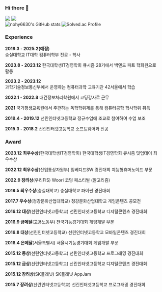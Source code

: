 ### Hi there 👋  
<a href="https://velog.io/@nohy6630"><img src="https://img.shields.io/badge/Velog-3DDC84?style=flat-square&logo=Velog&logoColor=white"/></a>
<a href="https://climbing-gecko-79f.notion.site/1e46c615e1dc4a02a0d2fb39610570ce"><img src="https://img.shields.io/badge/Notion-000000?style=flat-square&logo=Notion&logoColor=white"/></a><br/>
![nohy6630's GitHub stats](https://github-readme-stats.vercel.app/api?username=nohy6630)
![Solved.ac Profile](http://mazassumnida.wtf/api/generate_badge?boj=youngjin_noh)
### Experience
__2019.3 - 2025.2(예정)__  
숭실대학교 IT대학 컴퓨터학부 전공 - 학사

__2023.8 - 2023.12__
한국대학생IT경영학회 큐시즘 28기에서 백엔드 파트 학회원으로 활동

__2023.2 - 2023.12__  
과학기술정보통신부에서 운영하는 컴퓨터과학 교육기관 42서울에서 학습

__2022.1 - 2022.8__
대건정보처리학원에서 코딩강사로 근무

__2021__
국가평생교육원에서 주관하는 독학학위제를 통해 컴퓨터공학 학사학위 취득

__2019.4 - 2019.12__
선린인터넷고등학교 정규수업에 조교로 참여하여 수업 보조

__2015.3 - 2018.2__
선린인터넷고등학교 소프트웨어과 전공

### Award
__2023.12 최우수상__(한국대학생IT경영학회)
한국대학생IT경영학회 큐시즘 밋업데이 최우수상

__2022.12 최우수상__(산업통상자원부)
임베디드SW 경진대회 지능형휴머노이드 부문

__2022.9 장려상__(우리FIS)
Woori 코딩 페스티벌 (알고리즘)

__2019.5 최우수상__(숭실대학교)
숭실대학교 파이썬 경진대회

__2017.7 우수상__(청강문화산업대학교)
청강문화산업대학교 게임콘텐츠 공모전

__2016.12 대상__(선린인터넷고등학교)
선린인터넷고등학교 디지털콘텐츠 경진대회

__2016.9 금메달__(고용노동부)
전국기능경기대회 게임개발 부문

__2016.8 대상__(선린인터넷고등학교)
선린인터넷고등학교 모바일콘텐츠 경진대회

__2016.4 은메달__(서울특별시)
서울시기능경기대회 게임개발 부문

__2015.12 동상__(선린인터넷고등학교)
선린인터넷고등학교 프로그래밍 경진대회

__2015.12 금상__(선린인터넷고등학교)
선린인터넷고등학교 디지털콘텐츠 경진대회

__2015.12 장려상__(SK플래닛)
SK플래닛 AppJam

__2015.7 장려상__(선린인터넷고등학교)
선린인터넷고등학교 프로그래밍 경진대회

